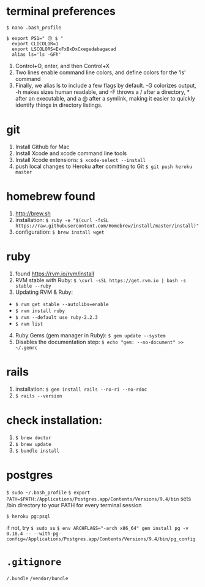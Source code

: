# terminal preferences
`$ nano .bash_profile`
```
$ export PS1=" 🙃 $ "
  export CLICOLOR=1
  export LSCOLORS=ExFxBxDxCxegedabagacad
  alias ls='ls -GFh'
  ```
1. Control+O, enter, and then Control+X
2. Two lines enable command line colors, and define colors for the ‘ls’ command
3. Finally, we alias ls to include a few flags by default. -G colorizes output, -h makes sizes human readable, and -F throws a / after a directory, * after an executable, and a @ after a symlink, making it easier to quickly identify things in directory listings.

# git
1. Install Github for Mac
2. Install Xcode and xcode command line tools
3. Install Xcode extensions: `$ xcode-select --install`
4. push local changes to Heroku after comitting to Git `$ git push heroku master`

# homebrew found
1. http://brew.sh
2. installation: `$ ruby -e "$(curl -fsSL https://raw.githubusercontent.com/Homebrew/install/master/install)"`
3. configuration: `$ brew install wget`

# ruby
1. found https://rvm.io/rvm/install
2. RVM stable with Ruby: `$ \curl -sSL https://get.rvm.io | bash -s stable --ruby`
3. Updating RVM & Ruby:
  - `$ rvm get stable --autolibs=enable`
  - `$ rvm install ruby`
  - `$ rvm --default use ruby-2.2.3`
  - `$ rvm list`
4. Ruby Gems (gem manager in Ruby): `$ gem update --system`
5. Disables the documentation step: `$ echo "gem: --no-document" >> ~/.gemrc`

# rails
1. installation: `$ gem install rails --no-ri --no-rdoc`
2. `$ rails --version`

# check installation:
1. `$ brew doctor`
2. `$ brew update`
3. `$ bundle install`

# postgres
`$ sudo ~/.bash_profile`
`$ export PATH=$PATH:/Applications/Postgres.app/Contents/Versions/9.4/bin`
sets /bin directory to your PATH for every terminal session

`$ heroku pg:psql`

if not, try
`$ sudo su`
`$ env ARCHFLAGS="-arch x86_64" gem install pg -v 0.18.4 -- --with-pg-config=/Applications/Postgres.app/Contents/Versions/9.4/bin/pg_config`

# `.gitignore`
`/.bundle`
`/vendor/bundle`
